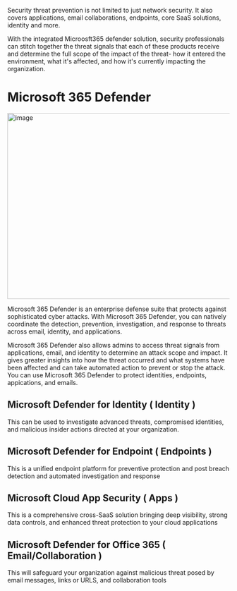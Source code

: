 Security threat prevention is not limited to just network security. It also covers applications, email collaborations, endpoints, core SaaS solutions, identity and more.

With the integrated Microosft365 defender solution, security professionals can stitch together the threat signals that each of these products receive and determine the full scope of the impact of the threat- how it entered the environment, what it's affected, and how it's currently impacting the organization.


# Microsoft 365 Defender
<img width="899" height="422" alt="image" src="https://github.com/user-attachments/assets/04a6ec95-46b4-4d0e-b0e7-69fa6e30c1b8" />


Microsoft 365 Defender is an enterprise defense suite that protects against sophisticated cyber attacks. With Microsoft 365 Defender, you can natively coordinate the detection, prevention, investigation, and response to threats across email, identity, and applications.

Microsoft 365 Defender also allows admins to access threat signals from applications, email, and identity to determine an attack scope and impact. It gives greater insights into how the threat occurred and what systems have been affected and can take automated action to prevent or stop the attack. You can use Microsoft 365 Defender to protect identities, endpoints, appications, and emails.


## Microsoft Defender for Identity ( Identity )

This can be used to investigate advanced threats, compromised identities, and malicious insider actions directed at your organization.


## Microsoft Defender for Endpoint ( Endpoints )

This is a unified endpoint platform for preventive protection and post breach detection and automated investigation and response


## Microsoft Cloud  App Security ( Apps )

This is a comprehensive cross-SaaS solution bringing deep visibility, strong data controls, and enhanced threat protection to your cloud applications


## Microsoft Defender for Office 365 ( Email/Collaboration )

This will safeguard your organization against malicious threat posed by email messages, links or URLS, and collaboration tools
